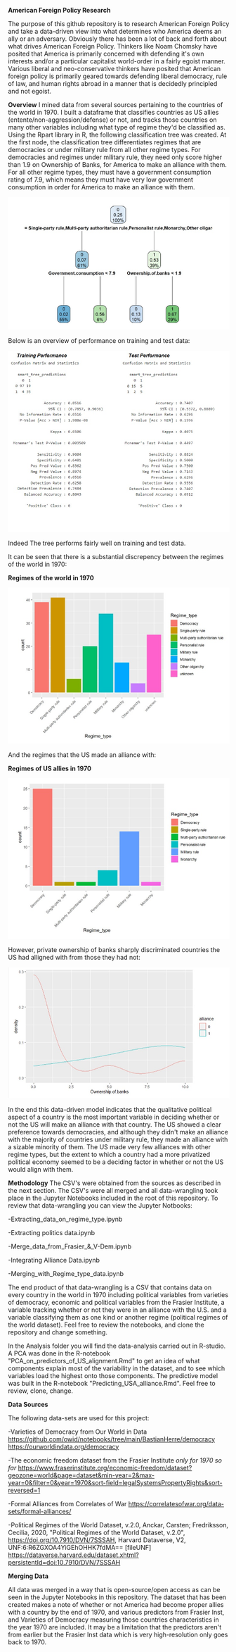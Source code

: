 **American Foreign Policy Research**

The purpose of this github repository is to research American Foreign Policy and take a data-driven view into what determines who America deems an ally or an adversary. Obviously there has been a lot of back and forth about what drives American Foreign Policy. Thinkers like Noam Chomsky have posited that America is primarily concerned with defending it's own interests and/or a particular capitalist world-order in a fairly egoist manner. Various liberal and neo-conservative thinkers have posited that American foreign policy is primarily geared towards defending liberal democracy, rule of law, and human rights abroad in a manner that is decidedly principled and not egoist. 

**Overview**
I mined data from several sources pertaining to the countries of the world in 1970. I built a dataframe that classifies countries as US allies (entente/non-aggression/defense) or not, and tracks those countries on many other variables including what type of regime they'd be classified as. Using the Rpart library in R, the following classification tree was created. At the first node, the classification tree differentiates regimes that are democracies or under military rule from all other regime types. For democracies and regimes under military rule, they need only score higher than 1.9 on Ownership of Banks, for America to make an alliance with them. For all other regime types, they must have a government consumption rating of 7.9, which means they must have very low government consumption in order for America to make an alliance with them. 

![A decision tree for determining allies](https://github.com/tomwillcode/American_Foreign_Policy_Research/blob/research/smart_tree.jpg?raw=true)

Below is an overview of performance on training and test data:

![Decision Tree performance](https://github.com/tomwillcode/American_Foreign_Policy_Research/blob/research/smart_tree_performance.jpg?raw=true)

Indeed The tree performs fairly well on training and test data. 

It can be seen that there is a substantial discrepency between the regimes of the world in 1970:

**Regimes of the world in 1970**

![regimes of the world](https://github.com/tomwillcode/American_Foreign_Policy_Research/blob/research/regimes_of_world_70.jpg?raw=true)

And the regimes that the US made an alliance with:

**Regimes of US allies in 1970**

![regimes the us made an alliance with](https://github.com/tomwillcode/American_Foreign_Policy_Research/blob/research/regime_us_allies_70.jpg?raw=true)

However, private ownership of banks sharply discriminated countries the US had alligned with from those they had not:

![Ownership of banks](https://github.com/tomwillcode/American_Foreign_Policy_Research/blob/research/bank_ownership_alliance.jpg?raw=true)

In the end this data-driven model indicates that the qualitative political aspect of a country is the most important variable in deciding whether or not the US will make an alliance with that country. The US showed a clear preference towards democracies, and although they didn't make an alliance with the majority of countries under military rule, they made an alliance with a sizable minority of them. The US made very few alliances with other regime types, but the extent to which a country had a more privatized political economy seemed to be a deciding factor in whether or not the US would align with them.  

**Methodology**
The CSV's were obtained from the sources as described in the next section. The CSV's were all merged and all data-wrangling took place in the Jupyter Notebooks included in the root of this repository. To review that data-wrangling you can view the Jupyter Notbooks:

-Extracting_data_on_regime_type.ipynb

-Extracting politics data.ipynb

-Merge_data_from_Frasier_&_V-Dem.ipynb

-Integrating Alliance Data.ipynb

-Merging_with_Regime_type_data.ipynb

The end product of that data-wrangling is a CSV that contains data on every country in the world in 1970 including political variables from varieties of democracy, economic and political variables from the Frasier Institute, a variable tracking whether or not they were in an alliance with the U.S. and a variable classifying them as one kind or another regime (political regimes of the world dataset). Feel free to review the notebooks, and clone the repository and change something.


In the Analysis folder you will find the data-analysis carried out in R-studio. A PCA was done in the R-notebook "PCA_on_predictors_of_US_alignment.Rmd" to get an idea of what components explain most of the variability in the dataset, and to see which variables load the highest onto those components. The predictive model was built in the R-notebook "Predicting_USA_alliance.Rmd". Feel free to review, clone, change.


**Data Sources**

The following data-sets are used for this project:

-Varieties of Democracy from Our World in Data
https://github.com/owid/notebooks/tree/main/BastianHerre/democracy
https://ourworldindata.org/democracy

-The economic freedom dataset from the Frasier Institute *only for 1970 so far*
https://www.fraserinstitute.org/economic-freedom/dataset?geozone=world&page=dataset&min-year=2&max-year=0&filter=0&year=1970&sort-field=legalSystemsPropertyRights&sort-reversed=1

-Formal Alliances from Correlates of War
https://correlatesofwar.org/data-sets/formal-alliances/

-Political Regimes of the World Dataset, v.2.0, Anckar, Carsten; Fredriksson, Cecilia, 2020, "Political Regimes of the World Dataset, v.2.0", https://doi.org/10.7910/DVN/7SSSAH, Harvard Dataverse, V2, UNF:6:R6ZGXOA4YiGEhOHHK7fdMA== [fileUNF]
https://dataverse.harvard.edu/dataset.xhtml?persistentId=doi:10.7910/DVN/7SSSAH

**Merging Data**

All data was merged in a way that is open-source/open access as can be seen in the Jupyter Notebooks in this repository. The dataset that has been created makes a note of whether or not America had become proper allies with a country by the end of 1970, and various predictors from Frasier Inst, and Varieties of Democracy measuring those countries characteristics in the year 1970 are included. It may be a limitation that the predictors aren't from earlier but the Frasier Inst data which is very high-resolution only goes back to 1970.

